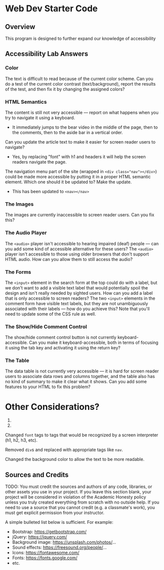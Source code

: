 # Web Dev Starter Code

## Overview

This program is designed to further expand our knowledge of accessibility 

## Accessibility Lab Answers

### Color

The text is difficult to read because of the current color scheme. Can you do a test of the current color contrast (text/background), report the results of the test, and then fix it by changing the assigned colors?

### HTML Semantics
The content is still not very accessible — report on what happens when you try to navigate it using a keyboard.
- It immediately jumps to the bear video in the middle of the page, then to the comments, then to the aside bar in a vertical order. 

Can you update the article text to make it easier for screen reader users to navigate? 
- Yes, by replacing "font" with h1 and headers it will help the screen readers navigate the page. 

The navigation menu part of the site (wrapped in `<div class="nav"></div>`) could be made more accessible by putting it in a proper HTML semantic element. Which one should it be updated to? Make the update.
- This has been updated to `<nav></nav>`


### The Images
The images are currently inaccessible to screen reader users. Can you fix this?

### The Audio Player
The `<audio>` player isn't accessible to hearing impaired (deaf) people — can you add some kind of accessible alternative for these users?
The `<audio>` player isn't accessible to those using older browsers that don't support HTML audio. How can you allow them to still access the audio?


### The Forms 

The `<input>` element in the search form at the top could do with a label, but we don't want to add a visible text label that would potentially spoil the design and isn't really needed by sighted users. How can you add a label that is only accessible to screen readers?
The two `<input>` elements in the comment form have visible text labels, but they are not unambiguously associated with their labels — how do you achieve this? Note that you'll need to update some of the CSS rule as well.

### The Show/Hide Comment Control

The show/hide comment control button is not currently keyboard-accessible. Can you make it keyboard-accessible, both in terms of focusing it using the tab key and activating it using the return key?

### The Table

The data table is not currently very accessible — it is hard for screen reader users to associate data rows and columns together, and the table also has no kind of summary to make it clear what it shows. Can you add some features to your HTML to fix this problem?


# Other Considerations? 
1.
2.





Changed `font` tags to tags that would be recognized by a screen interpreter (h1, h2, h3, etc).

Removed `div`s and replaced with appropriate tags like `nav`. 

Changed the background color to allow the text to be more readable. 

## Sources and Credits

TODO: You must credit the sources and authors of any code, libraries, or other assets you use in your project. If you leave this section blank, your project will be considered in violation of the Academic Honesty policy unless you truly created everything from scratch with no outside help. If you need to use a source that you cannot credit (e.g. a classmate's work), you must get explicit permission from your instructor.

A simple bulleted list below is sufficient. For example:

- Bootstrap: https://getbootstrap.com/
- jQuery: https://jquery.com/
- Background image: https://unsplash.com/photos/...
- Sound effects: https://freesound.org/people/...
- Icons: https://fontawesome.com/
- Fonts: https://fonts.google.com/
- etc.
